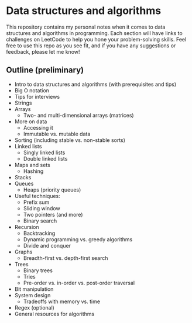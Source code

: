 # Data structures and algorithms

This repository contains my personal notes when it comes to data structures and algorithms in programming.  Each section will have links to challenges on LeetCode to help you hone your problem-solving skills.  Feel free to use this repo as you see fit, and if you have any suggestions or feedback, please let me know!

## Outline (preliminary)
- Intro to data structures and algorithms (with prerequisites and tips)
- Big O notation
- Tips for interviews
- Strings
- Arrays
    - Two- and multi-dimensional arrays (matrices)
- More on data
    - Accessing it
    - Immutable vs. mutable data
- Sorting (including stable vs. non-stable sorts)
- Linked lists
    - Singly linked lists
    - Double linked lists
- Maps and sets
    - Hashing
- Stacks
- Queues
    - Heaps (priority queues)
- Useful techniques:
    - Prefix sum
    - Sliding window
    - Two pointers (and more)
    - Binary search
- Recursion
    - Backtracking 
    - Dynamic programming vs. greedy algorithms
    - Divide and conquer
- Graphs
    - Breadth-first vs. depth-first search
- Trees
    - Binary trees
    - Tries
    - Pre-order vs. in-order vs. post-order traversal
- Bit manipulation
- System design
    - Tradeoffs with memory vs. time
- Regex (optional)
- General resources for algorithms